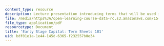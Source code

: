 ```yaml
---
content_type: resource
description: Lecture presentation introducing terms that will be used in the course.
file: /media/https%3A/open-learning-course-data-rc.s3.amazonaws.com/15-391-early-stage-capital-fall-2010/bdf01e1a1e44145d6365f232557b0e34_MIT15_391F10_lec02.pdf
file_type: application/pdf
resourcetype: Document
title: 'Early Stage Capital: Term Sheets 101'
uid: bdf01e1a-1e44-145d-6365-f232557b0e34
---
```

